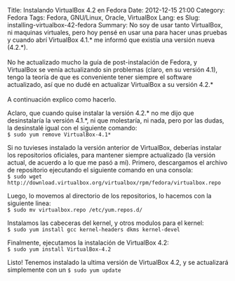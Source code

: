 Title: Instalando VirtualBox 4.2 en Fedora
Date: 2012-12-15 21:00
Category: Fedora
Tags: Fedora, GNU/Linux, Oracle, VirtualBox
Lang: es
Slug: installing-virtualbox-42-fedora
Summary: No soy de usar tanto VirtualBox, ni maquinas virtuales, pero hoy pensé en usar una para hacer unas pruebas y cuando abrí VirtualBox 4.1.\* me informó que existía una versión nueva (4.2.\*).</br></br>No he actualizado mucho la guía de post-instalación de Fedora, y VirtualBox se venía actualizando sin problemas (claro, en su versión 4.1), tengo la teoría de que es conveniente tener siempre el software actualizado, así que no dudé en actualizar VirtualBox a su versión 4.2.\*</br> </br>A continuación explico como hacerlo.

Aclaro, que cuando quise instalar la versión 4.2.\* no me dijo que desinstalaría la versión 4.1.\*, ni que molestaría, ni nada, pero por las dudas, la desinstalé igual con el siguiente comando:  
`$ sudo yum remove VirtualBox-4.1*`  

Si no tuvieses instalado la versión anterior de VirtualBox, deberías instalar los repositorios oficiales, para mantener siempre actualizado (la versión actual, de acuerdo a lo que me pasó a mí). Primero, descargamos el archivo de repositorio ejecutando el siguiente comando en una consola:  
`$ sudo wget http://download.virtualbox.org/virtualbox/rpm/fedora/virtualbox.repo`  

Luego, lo movemos al directorio de los repositorios, lo hacemos con la siguiente linea:  
`$ sudo mv virtualbox.repo /etc/yum.repos.d/`  

Instalamos las cabeceras del kernel, y otros modulos para el kernel:  
`$ sudo yum install gcc kernel-headers dkms kernel-devel`  

Finalmente, ejecutamos la instalación de VirtualBox 4.2:  
`$ sudo yum install VirtualBox-4.2`  

Listo! Tenemos instalado la ultima versión de VirtualBox 4.2, y se actualizará simplemente con un `$ sudo yum update`
